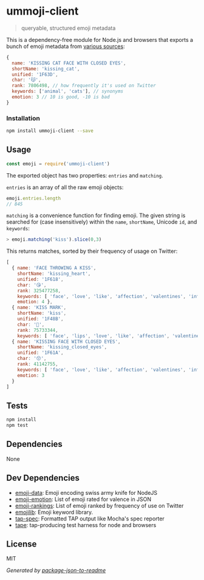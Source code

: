 # ummoji-client

> queryable, structured emoji metadata

This is a dependency-free module for Node.js and browsers that exports a bunch
of emoji metadata from [various sources]((#dev-dependencies)):

```js
{
  name: 'KISSING CAT FACE WITH CLOSED EYES',
  shortName: 'kissing_cat',
  unified: '1F63D',
  char: '😽',
  rank: 7806498, // how frequently it's used on Twitter
  keywords: ['animal', 'cats'], // synonyms
  emotion: 3 // 10 is good, -10 is bad
}
```

### Installation

```sh
npm install ummoji-client --save
```

## Usage

```js
const emoji = require('ummoji-client')
```

The exported object has two properties: `entries` and `matching`.

`entries` is an array of all the raw emoji objects:

```js
emoji.entries.length
// 845
```

`matching` is a convenience function for finding emoji. The given string is
searched for (case insensitively) within the `name`, `shortName`, Unicode `id`,
and `keywords`:

```js
> emoji.matching('kiss').slice(0,3)
```

This returns matches, sorted by their frequency of usage on Twitter:

```js
[
  { name: 'FACE THROWING A KISS',
    shortName: 'kissing_heart',
    unified: '1F618',
    char: '😘',
    rank: 325477258,
    keywords: [ 'face', 'love', 'like', 'affection', 'valentines', 'infatuation' ],
    emotion: 4 },
  { name: 'KISS MARK',
    shortName: 'kiss',
    unified: '1F48B',
    char: '💋',
    rank: 75733344,
    keywords: [ 'face', 'lips', 'love', 'like', 'affection', 'valentines' ] },
  { name: 'KISSING FACE WITH CLOSED EYES',
    shortName: 'kissing_closed_eyes',
    unified: '1F61A',
    char: '😚',
    rank: 41142755,
    keywords: [ 'face', 'love', 'like', 'affection', 'valentines', 'infatuation' ],
    emotion: 3
  }
]
```

## Tests

```sh
npm install
npm test
```

## Dependencies

None

## Dev Dependencies

- [emoji-data](https://github.com/mroth/emoji-data-js): Emoji encoding swiss army knife for NodeJS
- [emoji-emotion](https://github.com/wooorm/emoji-emotion): List of emoji rated for valence in JSON
- [emoji-rankings](https://github.com/zeke/emoji-rankings): List of emoji ranked by frequency of use on Twitter
- [emojilib](https://github.com/muan/emojilib): Emoji keyword library.
- [tap-spec](https://github.com/scottcorgan/tap-spec): Formatted TAP output like Mocha&#39;s spec reporter
- [tape](https://github.com/substack/tape): tap-producing test harness for node and browsers


## License

MIT

_Generated by [package-json-to-readme](https://github.com/zeke/package-json-to-readme)_
